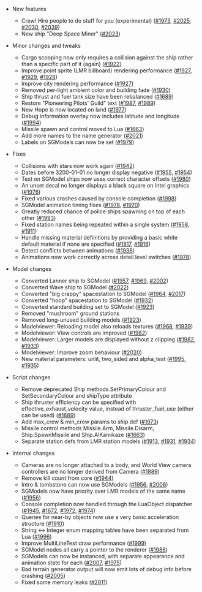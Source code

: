 * New features
  * Crew! Hire people to do stuff for you (experimental) ([#1973](https://github.com/pioneerspacesim/pioneer/issues/1973), [#2025](https://github.com/pioneerspacesim/pioneer/issues/2025), [#2030](https://github.com/pioneerspacesim/pioneer/issues/2030), [#2039](https://github.com/pioneerspacesim/pioneer/issues/2039))
  * New ship "Deep Space Miner" ([#2023](https://github.com/pioneerspacesim/pioneer/issues/2023))

* Minor changes and tweaks
  * Cargo scooping now only requires a collision against the ship rather than a specific part of it (again) ([#1922](https://github.com/pioneerspacesim/pioneer/issues/1922))
  * Improve point sprite (LMR billboard) rendering performance ([#1927](https://github.com/pioneerspacesim/pioneer/issues/1927), [#1929](https://github.com/pioneerspacesim/pioneer/issues/1929), [#1928](https://github.com/pioneerspacesim/pioneer/issues/1928))
  * Improve city rendering performance ([#1927](https://github.com/pioneerspacesim/pioneer/issues/1927))
  * Removed per-light ambient color and building fade ([#1930](https://github.com/pioneerspacesim/pioneer/issues/1930))
  * Ship thrust and fuel tank size have been rebalanced ([#1689](https://github.com/pioneerspacesim/pioneer/issues/1689))
  * Restore "Pioneering Pilots' Guild" text ([#1987](https://github.com/pioneerspacesim/pioneer/issues/1987), [#1989](https://github.com/pioneerspacesim/pioneer/issues/1989))
  * New Hope is now located on land ([#1977](https://github.com/pioneerspacesim/pioneer/issues/1977))
  * Debug information overlay now includes latitude and longitude ([#1994](https://github.com/pioneerspacesim/pioneer/issues/1994))
  * Missile spawn and control moved to Lua ([#1663](https://github.com/pioneerspacesim/pioneer/issues/1663))
  * Add more names to the name generator ([#2021](https://github.com/pioneerspacesim/pioneer/issues/2021))
  * Labels on SGModels can now be set ([#1979](https://github.com/pioneerspacesim/pioneer/issues/1979))

* Fixes
  * Collisions with stars now work again ([#1942](https://github.com/pioneerspacesim/pioneer/issues/1942))
  * Dates before 3200-01-01 no longer display negative ([#1955](https://github.com/pioneerspacesim/pioneer/issues/1955), [#1954](https://github.com/pioneerspacesim/pioneer/issues/1954))
  * Text on SGModel ships now uses correct character offsets ([#1980](https://github.com/pioneerspacesim/pioneer/issues/1980))
  * An unset decal no longer displays a black square on Intel graphics ([#1976](https://github.com/pioneerspacesim/pioneer/issues/1976))
  * Fixed various crashes caused by console completion ([#1998](https://github.com/pioneerspacesim/pioneer/issues/1998))
  * SGModel animation timing fixes ([#1978](https://github.com/pioneerspacesim/pioneer/issues/1978), [#1970](https://github.com/pioneerspacesim/pioneer/issues/1970))
  * Greatly reduced chance of police ships spawning on top of each other ([#1993](https://github.com/pioneerspacesim/pioneer/issues/1993))
  * Fixed station names being repeated within a single system ([#1958](https://github.com/pioneerspacesim/pioneer/issues/1958), [#1911](https://github.com/pioneerspacesim/pioneer/issues/1911))
  * Handle missing material definitions by providing a basic white default material if none are specified ([#1817](https://github.com/pioneerspacesim/pioneer/issues/1817), [#1916](https://github.com/pioneerspacesim/pioneer/issues/1916))
  * Detect conflicts between animations ([#1938](https://github.com/pioneerspacesim/pioneer/issues/1938))
  * Animations now work correctly across detail level switches ([#1978](https://github.com/pioneerspacesim/pioneer/issues/1978))

* Model changes
  * Converted Lanner ship to SGModel ([#1957](https://github.com/pioneerspacesim/pioneer/issues/1957), [#1969](https://github.com/pioneerspacesim/pioneer/issues/1969), [#2002](https://github.com/pioneerspacesim/pioneer/issues/2002))
  * Converted Wave ship to SGModel ([#2022](https://github.com/pioneerspacesim/pioneer/issues/2022))
  * Converted "big crappy" spacestation to SGModel ([#1964](https://github.com/pioneerspacesim/pioneer/issues/1964), [#2017](https://github.com/pioneerspacesim/pioneer/issues/2017))
  * Converted "hoop" spacestation to SGModel ([#1932](https://github.com/pioneerspacesim/pioneer/issues/1932))
  * Converted standard building set to SGModel ([#1923](https://github.com/pioneerspacesim/pioneer/issues/1923))
  * Removed "mushroom" ground stations
  * Removed long-unused building models ([#1923](https://github.com/pioneerspacesim/pioneer/issues/1923))
  * Modelviewer: Reloading model also reloads textures ([#1968](https://github.com/pioneerspacesim/pioneer/issues/1968), [#1939](https://github.com/pioneerspacesim/pioneer/issues/1939))
  * Modelviewer: View controls are improved ([#1982](https://github.com/pioneerspacesim/pioneer/issues/1982))
  * Modelviewer: Larger models are displayed without z clipping ([#1982](https://github.com/pioneerspacesim/pioneer/issues/1982), [#1933](https://github.com/pioneerspacesim/pioneer/issues/1933))
  * Modelviewer: Improve zoom behaviour ([#2020](https://github.com/pioneerspacesim/pioneer/issues/2020))
  * New material parameters: unlit, two_sided and alpha_test ([#1995](https://github.com/pioneerspacesim/pioneer/issues/1995), [#1935](https://github.com/pioneerspacesim/pioneer/issues/1935))

* Script changes
  * Remove deprecated Ship methods.SetPrimaryColour and SetSecondaryColour and shipType attribute
  * Ship thruster efficiency can be specified with effective_exhaust_velocity value, instead of thruster_fuel_use (either can be used) ([#1689](https://github.com/pioneerspacesim/pioneer/issues/1689))
  * Add max_crew & min_crew params to ship def ([#1973](https://github.com/pioneerspacesim/pioneer/issues/1973))
  * Missile control methods Missile.Arm, Missile.Disarm, Ship.SpawnMissile and Ship.AIKamikaze ([#1663](https://github.com/pioneerspacesim/pioneer/issues/1663))
  * Separate station defs from LMR station models ([#1913](https://github.com/pioneerspacesim/pioneer/issues/1913), [#1931](https://github.com/pioneerspacesim/pioneer/issues/1931), [#1934](https://github.com/pioneerspacesim/pioneer/issues/1934))

* Internal changes
  * Cameras are no longer attached to a body, and World View camera controllers are no longer derived from Camera ([#1889](https://github.com/pioneerspacesim/pioneer/issues/1889))
  * Remove kill count from core ([#1944](https://github.com/pioneerspacesim/pioneer/issues/1944))
  * Intro & tombstone can now use SGModels ([#1956](https://github.com/pioneerspacesim/pioneer/issues/1956), [#2006](https://github.com/pioneerspacesim/pioneer/issues/2006))
  * SGModels now have priority over LMR models of the same name ([#1956](https://github.com/pioneerspacesim/pioneer/issues/1956))
  * Console completion now handled through the LuaObject dispatcher ([#1945](https://github.com/pioneerspacesim/pioneer/issues/1945), [#1672](https://github.com/pioneerspacesim/pioneer/issues/1672), [#1972](https://github.com/pioneerspacesim/pioneer/issues/1972), [#1974](https://github.com/pioneerspacesim/pioneer/issues/1974))
  * Queries for near-by objects now use a very basic acceleration structure ([#1910](https://github.com/pioneerspacesim/pioneer/issues/1910))
  * String <-> Integer enum mapping tables have been separated from Lua ([#1996](https://github.com/pioneerspacesim/pioneer/issues/1996))
  * Improve MultiLineText draw performance ([#1999](https://github.com/pioneerspacesim/pioneer/issues/1999))
  * SGModel nodes all carry a pointer to the renderer ([#1986](https://github.com/pioneerspacesim/pioneer/issues/1986))
  * SGModels can now be instanced, with separate appearance and animation state for each ([#2007](https://github.com/pioneerspacesim/pioneer/issues/2007), [#1975](https://github.com/pioneerspacesim/pioneer/issues/1975))
  * Bad terrain generator output will now emit lots of debug info before crashing ([#2005](https://github.com/pioneerspacesim/pioneer/issues/2005))
  * Fixed some memory leaks ([#2011](https://github.com/pioneerspacesim/pioneer/issues/2011))

